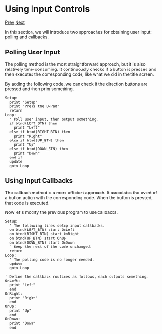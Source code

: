 # Using Input Controls

[Prev]() [Next]()

In this section, we will introduce two approaches for obtaining user input: polling and callbacks.

## Polling User Input

The polling method is the most straightforward approach, but it is also relatively time-consuming. It continuously checks if a button is pressed and then executes the corresponding code, like what we did in the title screen.

By adding the following code, we can check if the direction buttons are pressed and then print something.

```basic
Setup:
  print "Setup"
  print "Press the D-Pad"
  return
Loop:
  ' Poll user input, then output something.
  if btnd(LEFT_BTN) then
    print "Left"
  else if btnd(RIGHT_BTN) then
    print "Right"
  else if btnd(UP_BTN) then
    print "Up"
  else if btnd(DOWN_BTN) then
    print "Down"
  end if
  update
  goto Loop
```
<!-- prg
!edit, run, title="Poll user input", style=""
join start Title
goto Game
end

Title:
  begin do
    locate 2, 5
    print "Minimal Program"

    Blink:
      locate 4, 16
      print "Press Start";
      wait 1
      locate 4, 16
      print "           ";
      wait 1
      if btn(START_BTN) then
        end
      end if
      update
      goto Blink
      end
  end do

Game:
  begin do
    cls
    gosub Setup
    goto Loop
    end

    Setup:
      print "Setup"
      print "Press the D-Pad"
      return
    Loop:
      ' Poll user input, then output something.
      if btnd(LEFT_BTN) then
        print "Left"
      else if btnd(RIGHT_BTN) then
        print "Right"
      else if btnd(UP_BTN) then
        print "Up"
      else if btnd(DOWN_BTN) then
        print "Down"
      end if
      update
      goto Loop
  end do
-->

## Using Input Callbacks

The callback method is a more efficient approach. It associates the event of a button action with the corresponding code. When the button is pressed, that code is executed.

Now let's modify the previous program to use callbacks.

```basic
Setup:
  ' The following lines setup input callbacks.
  on btnd(LEFT_BTN) start OnLeft
  on btnd(RIGHT_BTN) start OnRight
  on btnd(UP_BTN) start OnUp
  on btnd(DOWN_BTN) start OnDown
  ' Keep the rest of the code unchanged.
  return
Loop:
  ' The polling code is no longer needed.
  update
  goto Loop

' Define the callback routines as follows, each outputs something.
OnLeft:
  print "Left"
  end
OnRight:
  print "Right"
  end
OnUp:
  print "Up"
  end
OnDown:
  print "Down"
  end
```
<!-- prg
!edit, run, title="Use input callback", style=""
join start Title
goto Game
end

Title:
  begin do
    locate 2, 5
    print "Minimal Program"

    Blink:
      locate 4, 16
      print "Press Start";
      wait 1
      locate 4, 16
      print "           ";
      wait 1
      if btn(START_BTN) then
        end
      end if
      update
      goto Blink
      end
  end do

Game:
  begin do
    cls
    gosub Setup
    goto Loop

    Setup:
      ' The following lines setup input callbacks.
      on btnd(LEFT_BTN) start OnLeft
      on btnd(RIGHT_BTN) start OnRight
      on btnd(UP_BTN) start OnUp
      on btnd(DOWN_BTN) start OnDown
      print "Setup"
      print "Press the D-Pad"
      return
    Loop:
      ' The polling code is no longer needed.
      update
      goto Loop

    ' Define the callback routines as follows, each outputs something.
    OnLeft:
      print "Left"
      end
    OnRight:
      print "Right"
      end
    OnUp:
      print "Up"
      end
    OnDown:
      print "Down"
      end
    end
  end do
-->
